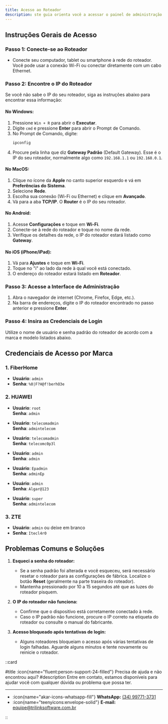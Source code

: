 ```yaml
---
title: Acesso ao Roteador
description: ste guia orienta você a acessar o painel de administração do seu roteador para realizar configurações. Inclui instruções sobre como encontrar o IP do roteador e as credenciais padrão para diferentes marcas.
---
```



## Instruções Gerais de Acesso

### Passo 1: Conecte-se ao Roteador

- Conecte seu computador, tablet ou smartphone à rede do roteador. Você pode usar a conexão Wi-Fi ou conectar diretamente com um cabo Ethernet.

### Passo 2: Encontre o IP do Roteador

Se você não sabe o IP do seu roteador, siga as instruções abaixo para encontrar essa informação:

#### **No Windows:**

1. Pressione `Win + R` para abrir o **Executar**.
2. Digite `cmd` e pressione **Enter** para abrir o Prompt de Comando.
3. No Prompt de Comando, digite:
   ```bash
   ipconfig
   ```
4. Procure pela linha que diz **Gateway Padrão** (Default Gateway). Esse é o IP do seu roteador, normalmente algo como `192.168.1.1` ou `192.168.0.1`.

#### **No MacOS:**

1. Clique no ícone da **Apple** no canto superior esquerdo e vá em **Preferências do Sistema**.
2. Selecione **Rede**.
3. Escolha sua conexão (Wi-Fi ou Ethernet) e clique em **Avançado**.
4. Vá para a aba **TCP/IP**. O **Router** é o IP do seu roteador.

#### **No Android:**

1. Acesse **Configurações** e toque em **Wi-Fi**.
2. Conecte-se à rede do roteador e toque no nome da rede.
3. Verifique os detalhes da rede, o IP do roteador estará listado como **Gateway**.

#### **No iOS (iPhone/iPad):**

1. Vá para **Ajustes** e toque em **Wi-Fi**.
2. Toque no "i" ao lado da rede à qual você está conectado.
3. O endereço do roteador estará listado em **Roteador**.

### Passo 3: Acesse a Interface de Administração

1. Abra o navegador de internet (Chrome, Firefox, Edge, etc.).
2. Na barra de endereços, digite o IP do roteador encontrado no passo anterior e pressione **Enter**.

### Passo 4: Insira as Credenciais de Login

Utilize o nome de usuário e senha padrão do roteador de acordo com a marca e modelo listados abaixo.

## Credenciais de Acesso por Marca

### 1. **FiberHome**

- **Usuário**: `admin`
- **Senha**: `%0|F?H@f!berhO3e`

### 2. **HUAWEI**

- **Usuário**: `root`  
  **Senha**: `admin`

- **Usuário**: `telecomadmin`  
  **Senha**: `admintelecom`

- **Usuário**: `telecomadmin`  
  **Senha**: `telecomc0p3l`

- **Usuário**: `admin`  
  **Senha**: `admin`

- **Usuário**: `Epadmin`  
  **Senha**: `adminEp`

- **Usuário**: `admin`  
  **Senha**: `Algar@123`

- **Usuário**: `super`  
  **Senha**: `admintelecom`

### 3. **ZTE**

- **Usuário**: `admin` ou deixe em branco  
- **Senha**: `Itecl4r0`

## Problemas Comuns e Soluções

1. **Esqueci a senha do roteador:**
   - Se a senha padrão foi alterada e você esqueceu, será necessário resetar o roteador para as configurações de fábrica. Localize o botão **Reset** (geralmente na parte traseira do roteador).
   - Mantenha pressionado por 10 a 15 segundos até que as luzes do roteador pisquem.

2. **O IP do roteador não funciona:**
   - Confirme que o dispositivo está corretamente conectado à rede.
   - Caso o IP padrão não funcione, procure o IP correto na etiqueta do roteador ou consulte o manual do fabricante.

3. **Acesso bloqueado após tentativas de login:**
   - Alguns roteadores bloqueiam o acesso após várias tentativas de login falhadas. Aguarde alguns minutos e tente novamente ou reinicie o roteador.

::card

#title
:icon{name="fluent:person-support-24-filled"} Precisa de ajuda e não encontrou aqui?
#description
Entre em contato, estamos disponíveis para ajudar você com qualquer dúvida ou problema que possa ter.

---

- :icon{name="akar-icons-whatsapp-fill"} **WhatsApp:** [(34) 99771-3731](https://wa.me/trilinksoftware)
- :icon{name="teenyicons:envelope-solid"} **E-mail:** [equipe@trilinksoftware.com.br](mailto:equipe@trilinksoftware.com.br)

::

